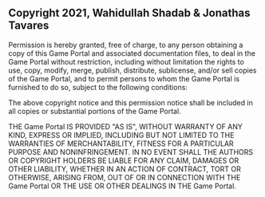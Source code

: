 ## Copyright 2021, Wahidullah Shadab & Jonathas Tavares 

Permission is hereby granted, free of charge, to any person obtaining a copy of this Game Portal and associated documentation files, to deal in the Game Portal without restriction, including without limitation the rights to use, copy, modify, merge, publish, distribute, sublicense, and/or sell copies of the Game Portal, and to permit persons to whom the Game Portal is furnished to do so, subject to the following conditions:

The above copyright notice and this permission notice shall be included in all copies or substantial portions of the Game Portal.

THE Game Portal IS PROVIDED "AS IS", WITHOUT WARRANTY OF ANY KIND, EXPRESS OR IMPLIED, INCLUDING BUT NOT LIMITED TO THE WARRANTIES OF MERCHANTABILITY, FITNESS FOR A PARTICULAR PURPOSE AND NONINFRINGEMENT. IN NO EVENT SHALL THE AUTHORS OR COPYRIGHT HOLDERS BE LIABLE FOR ANY CLAIM, DAMAGES OR OTHER LIABILITY, WHETHER IN AN ACTION OF CONTRACT, TORT OR OTHERWISE, ARISING FROM, OUT OF OR IN CONNECTION WITH THE Game Portal OR THE USE OR OTHER DEALINGS IN THE Game Portal.
